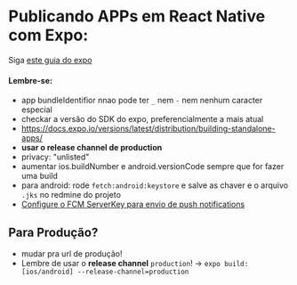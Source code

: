 # Publicando APPs em React Native com Expo:

Siga [este guia do expo](https://docs.expo.io/distribution/app-stores/)

#### Lembre-se:
- app bundleIdentifior nnao pode ter `_` nem `-` nem nenhum caracter especial
- checkar a versão do SDK do expo, preferencialmente a mais atual
- https://docs.expo.io/versions/latest/distribution/building-standalone-apps/
- **usar o release channel de production**
- privacy: "unlisted"
- aumentar ios.buildNumber e android.versionCode sempre que for fazer uma build
- para android: rode `fetch:android:keystore` e salve as chaver e o arquivo `.jks` no redmine do projeto
- [Configure o FCM ServerKey para envio de push notifications](https://docs.expo.io/guides/using-fcm/#uploading-server-credentials) 

## Para Produção?
- mudar pra url de produção!
- Lembre de usar o **release channel** `production`! -> `expo build:[ios/android] --release-channel=production`

